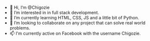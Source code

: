 - 👋 Hi, I’m @Chigozie
- 👀 I’m interested in in full stack development.
- 🌱 I’m currently learning HTML, CSS, JS and a little bit of Python.
- 💞️ I’m looking to collaborate on any project that can solve real world problems.
- 📫 I'm currently active on Facebook with the username Chigozie.
